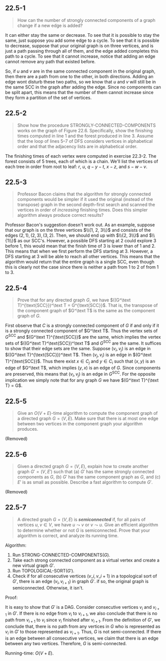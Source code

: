 ## 22.5-1

> How can the number of strongly connected components of a graph change if a new edge is added?

It can either stay the same or decrease. To see that it is possible to stay the same, just suppose you add some edge to a cycle. To see that it is possible to decrease, suppose that your original graph is on three vertices, and is just a path passing through all of them, and the edge added completes this path to a cycle. To see that it cannot increase, notice that adding an edge cannot remove any path that existed before.

So, if $u$ and $v$ are in the same connected component in the original graph, then there are a path from one to the other, in both directions. Adding an edge wont disturb these two paths, so we know that $u$ and $v$ will still be in the same $\text{SCC}$ in the graph after adding the edge. Since no components can be split apart, this means that the number of them cannot increase since they form a partition of the set of vertices.

## 22.5-2

> Show how the procedure $\text{STRONGLY-CONNECTED-COMPONENTS}$ works on the graph of Figure 22.6. Specifically, show the finishing times computed in line 1 and the forest produced in line 3. Assume that the loop of lines 5–7 of $\text{DFS}$ considers vertices in alphabetical order and that the adjacency lists are in alphabetical order.

The finishing times of each vertex were computed in exercise 22.3-2. The forest consists of 5 trees, each of which is a chain. We'll list the vertices of each tree in order from root to leaf: $r$, $u$, $q - y - t$, $x - z$, and $s - w - v$.

## 22.5-3

> Professor Bacon claims that the algorithm for strongly connected components would be simpler if it used the original (instead of the transpose) graph in the second depth-first search and scanned the vertices in order of _increasing_ finishing times. Does this simpler algorithm always produce correct results?

Professor Bacon's suggestion doesn't work out. As an example, suppose that our graph is on the three vertices $\\{1, 2, 3\\}$ and consists of the edges $(2, 1), (2, 3), (3, 2)$. Then, we should end up with $\\{2, 3\\}$ and $\\{1\\}$ as our $\text{SCC}$'s. However, a possible $\text{DFS}$ starting at $2$ could explore $3$ before $1$, this would mean that the finish time of $3$ is lower than of $1$ and $2$. This means that when we first perform the $\text{DFS}$ starting at $3$. However, a $\text{DFS}$ starting at $3$ will be able to reach all other vertices. This means that the algorithm would return that the entire graph is a single $\text{SCC}$, even though this is clearly not the case since there is neither a path from $1$ to $2$ of from $1$ to $3$.

## 22.5-4

> Prove that for any directed graph $G$, we have $((G^\text T)^{\text{SCC}})^\text T = G^{\text{SCC}}$. That is, the transpose of the component graph of $G^\text T$ is the same as the component graph of $G$.

First observe that $C$ is a strongly connected component of $G$ if and only if it is a strongly connected component of $G^\text T$. Thus the vertex sets of $G^{\text{SCC}}$ and $(G^\text T)^{\text{SCC}}$ are the same, which implies the vertex sets of $((G^\text T)^\text{SCC})^\text T$ and $G^{\text{SCC}}$ are the same. It suffices to show that their edge sets are the same. Suppose $(v_i, v_j)$ is an edge in $((G^\text T)^{\text{SCC}})^\text T$. Then $(v_j, v_i)$ is an edge in $(G^\text T)^{\text{SCC}}$. Thus there exist $x \in C_j$ and $y \in C_i$ such that $(x, y)$ is an edge of $G^\text T$, which implies $(y, x)$ is an edge of $G$. Since components are preserved, this means that $(v_i, v_j)$ is an edge in $G^{\text{SCC}}$. For the opposite implication we simply note that for any graph $G$ we have $(G^\text T)^{\text T} = G$.

## 22.5-5

> Give an $O(V + E)$-time algorithm to compute the component graph of a directed graph $G = (V, E)$. Make sure that there is at most one edge between two vertices in the component graph your algorithm produces.

(Removed)

## 22.5-6

> Given a directed graph $G = (V, E)$, explain how to create another graph $G' = (V, E')$ such that (a) $G'$ has the same strongly connected components as $G$, (b) $G'$ has the same component graph as $G$, and \(c\) $E'$ is as small as possible. Describe a fast algorithm to compute $G'$.

(Removed)

## 22.5-7

> A directed graph $G = (V, E)$ is **_semiconnected_** if, for all pairs of vertices $u, v \in V$, we have $u \leadsto v$ or $v \leadsto u$. Give an efficient algorithm to determine whether or not $G$ is semiconnected. Prove that your algorithm is correct, and analyze its running time.

Algorithm:

1. Run $\text{STRONG-CONNECTED-COMPONENTS}(G)$.
2. Take each strong connected component as a virtual vertex and create a new virtual graph $G'$.
3. Run $\text{TOPOLOGICAL-SORT}(G')$.
4. Check if for all consecutive vertices $(v\_i, v\_{i + 1})$ in a topological sort of $G'$, there is an edge $(v_i, v_{i + 1})$ in graph $G'$. if so, the original graph is semiconnected. Otherwise, it isn't.

Proof:

It is easy to show that $G'$ is a DAG. Consider consecutive vertices $v_i$ and $v_{i + 1}$ in $G'$. If there is no edge from $v_i$ to $v_{i + 1}$, we also conclude that there is no path from $v_{i + 1}$ to $v_i$ since $v_i$ finished after $v_{i + 1}$. From the definition of $G'$, we conclude that, there is no path from any vertices in $G$ who is represented as $v_i$ in $G'$ to those represented as $v_{i + 1}$. Thus, $G$ is not semi-connected. If there is an edge between all consecutive vertices, we claim that there is an edge between any two vertices. Therefore, $G$ is semi-connected.

Running-time: $O(V + E)$.
